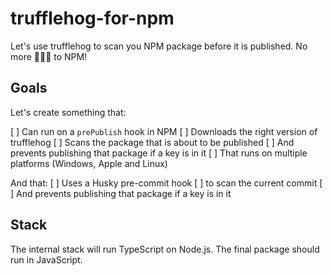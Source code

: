# trufflehog-for-npm
Let's use trufflehog to scan you NPM package before it is published. No more 🔑🔑🔑 to NPM!

## Goals

Let's create something that:

[ ] Can run on a `prePublish` hook in NPM
[ ] Downloads the right version of trufflehog
[ ] Scans the package that is about to be published
[ ] And prevents publishing that package if a key is in it
[ ] That runs on multiple platforms (Windows, Apple and Linux)

And that:
[ ] Uses a Husky pre-commit hook
[ ] to scan the current commit
[ ] And prevents publishing that package if a key is in it

## Stack

The internal stack will run TypeScript on Node.js. The final package should run in JavaScript.
